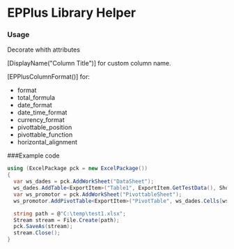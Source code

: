 
# EPPlus Library Helper

### Usage

Decorate whith attributes 

[DisplayName("Column Title")] for custom column name.

[EPPlusColumnFormat()] for:
* format 
* total_formula 
* date_format
* date_time_format
* currency_format
* pivottable_position
* pivottable_function
* horizontal_alignment

###Example code

```csharp
using (ExcelPackage pck = new ExcelPackage())
{
  var ws_dades = pck.AddWorkSheet("DataSheet");
  ws_dades.AddTable<ExportItem>("Table1", ExportItem.GetTestData(), ShowTotal:true);
  var ws_promotor = pck.AddWorkSheet("PivottableSheet");
  ws_promotor.AddPivotTable<ExportItem>("PivotTable", ws_dades.Cells[ws_dades.Dimension.Address]);

  string path = @"C:\temp\test1.xlsx";
  Stream stream = File.Create(path);
  pck.SaveAs(stream);
  stream.Close();
}
```
